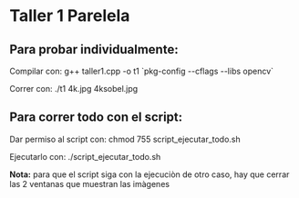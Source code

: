 # Taller 1 Parelela

## Para probar individualmente:

Compilar con: g++ taller1.cpp -o t1 \`pkg-config --cflags --libs opencv\`

Correr con: ./t1 4k.jpg 4ksobel.jpg

## Para correr todo con el script:

Dar permiso al script con: chmod 755 script_ejecutar_todo.sh 

Ejecutarlo con: ./script_ejecutar_todo.sh

**Nota:** para que el script siga con la ejecuciòn de otro caso, hay que cerrar las 2 ventanas que muestran las imàgenes
